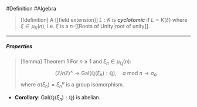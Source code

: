 #Definition #Algebra 

> [!definition]
> A [[field extension]] $L:K$ is ***cyclotomic*** if $L=K(\xi)$ where $\xi\in \mu_{K}(n)$, i.e. $\xi$ is a $n$-[[Roots of Unity|root of unity]].
---
##### Properties
> [!lemma] Theorem 1
> For $n\geq 1$ and $\xi_{n}\in \mu_{\mathbb{Q}}(n)$: $$(\mathbb{Z} /n\mathbb{Z})^\times\to \text{Gal}(\mathbb{Q}(\xi_{n}):\mathbb{Q}),\quad a\text{ mod } n\to \sigma_{a}$$where $\sigma(\xi_{n})=\xi_{n}^a$ is a group isomorphism.
- **Corollary**: $\text{Gal}(\mathbb{Q}(\xi_{n}):\mathbb{Q})$ is abelian.